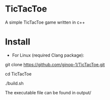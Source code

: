 # TicTacToe

A simple TicTacToe game written in c++

# Install

- For Linux (required Clang package):

git clone https://github.com/ginop-1/TicTacToe.git

cd TicTacToe

./build.sh

The executable file can be found in output/
